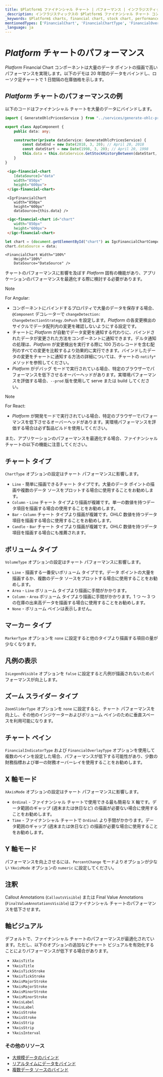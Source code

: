 ```yaml
---
title: $Platform$ ファイナンシャル チャート | パフォーマンス | インフラジスティックス
_description: インフラジスティックスの $Platform$ ファイナンシャル チャート コントロールを使用して数百万の財務データ ポイントを高速に描画します。$ProductName$ チャートの高いパフォーマンスを是非お試しください。
_keywords: $Platform$ charts, financial chart, stock chart, performance, $ProductName$, Infragistics, data binding, $Platform$ チャート, ファイナンシャル チャート, 株価チャート, パフォーマンス, インフラジスティックス、データ バインディング
mentionedTypes: ['FinancialChart', 'FinancialChartType', 'FinancialOverlayType', 'FinancialChartVolumeType', 'MarkerType', 'FinancialChartXAxisMode', 'FinancialChartZoomSliderType', 'FinancialChartYAxisMode', 'DomainChart' ]
_language: ja
---
```

# $Platform$ チャートのパフォーマンス

$Platform$ Financial Chart  コンポーネントは大量のデータ ポイントの描画で高いパフォーマンスを実現します。以下のデモは 20 年間のデータをバインドし、ローソク足チャートで 1 日間隔の在庫価格を示します。

## $Platform$ チャートのパフォーマンスの例


<code-view style="height: 500px"
           data-demos-base-url="{environment:dvDemosBaseUrl}"
           iframe-src="{environment:dvDemosBaseUrl}/charts/financial-chart-performance"
           alt="$Platform$ チャートのパフォーマンスの例"
           github-src="charts/financial-chart/performance">
</code-view>

<div class="divider--half"></div>


以下のコードはファイナンシャル チャートを大量のデータにバインドします。

```ts
import { GenerateOhlcPricesService } from "../services/generate-ohlc-prices.service";

export class AppComponent {
    public data: any;

    constructor(private dataService: GenerateOhlcPricesService) {
        const dateEnd = new Date(2018, 3, 20); // April 20, 2018
        const dateStart = new Date(1998, 3, 20); // April 20, 1998
        this.data = this.dataService.GetStockHistoryBetween(dateStart, dateEnd);
    }
}
```

```html
 <igx-financial-chart
    [dataSource]="data"
    width="850px"
    height="600px">
 </igx-financial-chart>
```

```tsx
 <IgrFinancialChart
    width="850px"
    height="600px"
    dataSource={this.data} />
```

```html
 <igc-financial-chart id="chart"
    width="850px"
    height="600px">
 </igc-financial-chart>
```

```ts
let chart = (document.getElementById("chart") as IgcFinancialChartComponent);
chart.dataSource = data;
```

```razor
<FinancialChart Width="100%"
    Height="100%"
    DataSource="DataSource" />
```

チャートのパフォーマンスに影響を及ぼす $Platform$ 固有の機能があり、アプリケーションのパフォーマンスを最適化する際に検討する必要があります。

> [!NOTE]
> For Angular:
>
> * コンポーネントにバインドするプロパティで大量のデータを保存する場合、`@Component` デコレーターで `changeDetection: ChangeDetectionStrategy.OnPush` を設定します。$Platform$ の各変更検出のサイクルでデータ配列内の変更を確認しないようにする設定です。
> * チャートに $Platform$ が自動でデータ変更を通知する代わりに、バインドされたデータが変更された方法をコンポーネントに通知できます。デルタ通知の処理は、$Platform$ が変更検出を実行する際に 100 万のレコードを含む配列のすべての変更を比較するより効果的に実行できます。バインドしたデータの変更をチャートに通知する方法の詳細については、チャートの `notify*` メソッドを参照してください。
> * $Platform$ がデバッグ モードで実行されている場合、特定のブラウザーでパフォーマンスを低下させるオーバーヘッドがあります。実環境パフォーマンスを評価する場合、`--prod` 版を使用して serve または build してください。

<!-- -->
> [!NOTE]
> For React:
>
> * $Platform$ が開発モードで実行されている場合、特定のブラウザーでパフォーマンスを低下させるオーバーヘッドがあります。実環境パフォーマンスを評価する場合は必ず製品ビルドを使用してください。

また、アプリケーションのパフォーマンスを最適化する場合、ファイナンシャル チャートの以下の機能に注意してください。

## チャート タイプ
`ChartType` オプションの設定はチャート パフォーマンスに影響します。

* `Line` - 簡単に描画できるチャート タイプです。大量のデータ ポイントの描画や複数のデータ ソースをプロットする場合に使用することをお勧めします。
* `Column` - `Line` チャート タイプより描画が複雑です。単一の数値を持つデータ項目を描画する場合の使用することをお勧めします。
* `Bar` - `Column` チャート タイプより描画が複雑です。OHLC 数値を持つデータ項目を描画する場合に使用することをお勧めします。
* `Candle` - `Bar` チャート タイプより描画が複雑です。OHLC 数値を持つデータ項目を描画する場合にも推薦されます。

## ボリューム タイプ
`VolumeType` オプションの設定はチャート パフォーマンスに影響します。

* `Line` - 描画する一番安いボリューム タイプです。データ ポイントの大量を描画するか、複数のデータ ソースをプロットする場合に使用することをお勧めします。
* `Area` - `Line` ボリューム タイプより描画に手間がかかります。
* `Column` - `Area` ボリューム タイプより描画に手間がかかります。1 つ ～ 3 つの在庫の出来高データを描画する場合に使用することをお勧めします。
* `None` - ボリューム ペインは表示しません。

## マーカー タイプ
`MarkerType` オプションを `none` に設定すると他のタイプより描画する項目の量が少なくなります。

## 凡例の表示
`IsLegendVisible` オプションを `false` に設定すると凡例が描画されないためパフォーマンスが向上します。

## ズーム スライダー タイプ
`ZoomSliderType` オプションを `none` に設定すると、チャート パフォーマンスを向上し、その他のインジケーターおよびボリューム ペインのために垂直スペースを利用可能になります。

## チャート ペイン
`FinancialIndicatorType` および `FinancialOverlayType` オプションを使用して複数のペインを設定した場合、パフォーマンスが低下する可能性があり、少数の財務指標および単一の財務オーバーレイを使用することをお勧めします。

## X 軸モード
`XAxisMode` オプションの設定はチャート パフォーマンスに影響します。

* `Ordinal` - ファイナンシャル チャートで使用できる最も簡易な X 軸です。データ範囲のギャップ (週末または休日など) の描画が必要ない場合に使用することをお勧めします。
* `Time`  - ファイナンシャル チャートで `Ordinal` より手間がかかります。データ範囲のギャップ (週末または休日など) の描画が必要な場合に使用することをお勧めします。

## Y 軸モード
パフォーマンスを向上させるには、`PercentChange` モードよりオプションが少ない `YAxisMode`  オプションの `numeric` に設定してください。

## 注釈
Callout Annotations (`CalloutsVisible`) または Final Value Annotations (`FinalValueAnnotationsVisible`) はファイナンシャル チャートのパフォーマンスを低下させます。

## 軸ビジュアル

デフォルトで、ファイナンシャル チャートのパフォーマンスが最適化されています。ただし、以下のオプションの追加などチャート ビジュアルを有効化することによりパフォーマンスが低下する場合があります。

* `XAxisTitle`
* `YAxisTitle`
* `XAxisTickStroke`
* `YAxisTickStroke`
* `XAxisMajorStroke`
* `YAxisMajorStroke`
* `XAxisMinorStroke`
* `YAxisMinorStroke`
* `XAxisLabel`
* `YAxisLabel`
* `XAxisStroke`
* `YAxisStroke`
* `XAxisStrip`
* `YAxisStrip`
* `YAxisInterval`


<div class="divider--half"></div>

### その他のリソース
<div class="divider--half"></div>

* [大規模データのバインド](financial-chart-high-volume.md)
* [リアルタイムにデータをバインド](financial-chart-high-frequency.md)
* [複数データ ソースのバインド](financial-chart-multiple-data.md)
